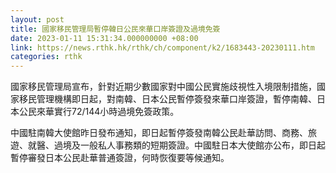 ```yaml
---
layout: post
title: 國家移民管理局暫停韓日公民來華口岸簽證及過境免簽
date: 2023-01-11 15:31:34.000000000 +08:00
link: https://news.rthk.hk/rthk/ch/component/k2/1683443-20230111.htm
categories: rthk
---
```


國家移民管理局宣布，針對近期少數國家對中國公民實施歧視性入境限制措施，國家移民管理機構即日起，對南韓、日本公民暫停簽發來華口岸簽證，暫停南韓、日本公民來華實行72/144小時過境免簽政策。

中國駐南韓大使館昨日發布通知，即日起暫停簽發南韓公民赴華訪問、商務、旅遊、就醫、過境及一般私人事務類的短期簽證。中國駐日本大使館亦公布，即日起暫停審發日本公民赴華普通簽證，何時恢復要等候通知。
